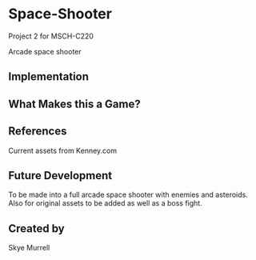 # Space-Shooter
Project 2 for MSCH-C220

Arcade space shooter

## Implementation

## What Makes this a Game?

## References
Current assets from Kenney.com

## Future Development
To be made into a full arcade space shooter with enemies and asteroids. Also for original assets to be added as well as a boss fight.

## Created by
Skye Murrell
